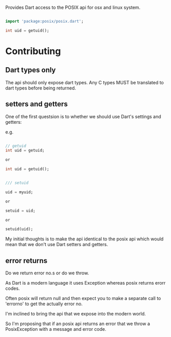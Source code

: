 Provides Dart access to the POSIX api for osx and linux system.


```dart

import 'package:posix/posix.dart';

int uid = getuid();

```


# Contributing

## Dart types only
The api should only expose dart types. Any C types MUST be translated to dart types before being returned.

## setters and getters

One of the first questsion is to whether we should use Dart's settings and getters:

e.g.

```dart

// getuid
int uid = getuid;

or

int uid = getuid();


/// setuid

uid = myuid;

or 

setuid = uid;

or

setuid(uid);

```

My initial thoughts is to make the api identical to the posix api which would mean that we don't use Dart setters and getters.


## error returns

Do we return error no.s or do we throw.

As Dart is a modern language it uses Exception whereas posix returns erorr codes.

Often posix will return null and then expect you to make a separate call to 'errorno' to get the actually error no.

I'm inclined to bring the api that we expose into the modern world.

So I'm proposing that if an posix api returns an error that we throw a PosixException with a message and error code.



